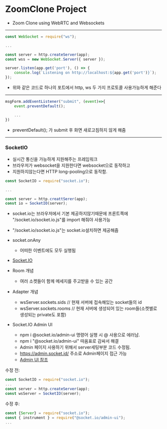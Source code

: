 # ZoomClone Project

- Zoom Clone using WebRTC and Websockets

***
```javascript
const WebSocket = require("ws");

...

const server = http.createServer(app);
const wss = new WebSocket.Server({ server });

server.listen(app.get('port'), () => {
    console.log(`Listening on http://localhost:${app.get('port')}`);
});
```
- 위와 같은 코드로 하나의 포트에서 http, ws 두 가지 프로토콜 사용가능하게 해준다
***
```javascript
msgForm.addEventListener("submit", (event)=>{
    event.preventDefault();

    ...
})
```
- preventDefault(); 가 submit 후 화면 새로고침하지 않게 해줌
***
### SocketIO
- 실시간 통신을 가능하게 지원해주는 프레임워크
- 브라우저가 websocket을 지원한다면 websocket으로 동작하고
- 지원하지않는다면 HTTP long-pooling으로 동작함.
```javascript
const SocketIO = require("socket.io");

...

const server = http.creattSerer(app);
const io = SocketIO(server);
```
- socket.io는 브라우저에서 기본 제공하지않기때문에 프론트쪽에 "/socket.io/socket.io.js"를 import 해줘야 사용가능
- "/socket.io/socket.io.js"는 socket.io설치하면 제공해줌

- socket.onAny
    - 어떠한 이벤트에도 모두 실행됨

- [Socket.IO](https://socket.io/ "socketio link")
- Room 개념
    - 여러 소켓들이 함께 메세지를 주고받을 수 있는 공간

- Adapter 개념
    - wsServer.sockets.sids  // 현재 서버에 접속해있는 socket들의 id
    - wsServer.sockets.rooms    // 현재 서버에 생성되어 있는 room들(소켓별로 생성되는 private도 포함)

- Socket.IO Admin UI
    - npm i @socket.io/admin-ui 명령어 실행 시 @ 사용으로 에러남.
    - npm i "@socket.io/admin-ui" 따옴표로 감싸서 해결
    - Admin 페이지 사용하기 위해서 server세팅부분 코드 수정됨.
    - https://admin.socket.id/  주소로 Admin페이지 접근 가능
    - [Admin UI 참조](https://socket.io/docs/v4/admin-ui/)

수정 전:
```javascript
const SocketIO = require("socket.io");
...
const server = http.createServer(app);
const wsServer = SocketIO(server);
```

수정 후:
```javascript
const {Server} = require("socket.io");
const { instrument } = require("@socket.io/admin-ui");
...

```